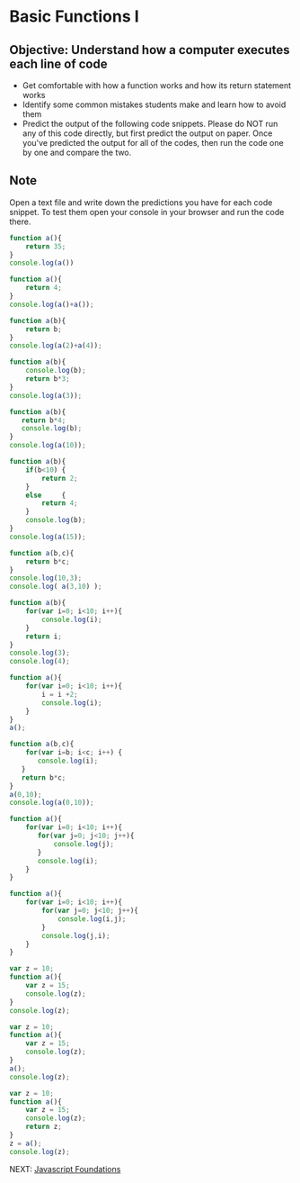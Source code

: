 # Basic Functions I

## Objective: Understand how a computer executes each line of code

* Get comfortable with how a function works and how its return statement works
* Identify some common mistakes students make and learn how to avoid them
* Predict the output of the following code snippets.  Please do NOT run any of this code directly, but first predict the output on paper. Once you've predicted the output for all of the codes, then run the code one by one and compare the two.

## Note

Open a text file and write down the predictions you have for each code snippet. To test them open your console in your browser and run the code there.

```javascript
function a(){
    return 35;
}
console.log(a())
```

```javascript
function a(){
    return 4;
}
console.log(a()+a());
```

```javascript
function a(b){
    return b;
}
console.log(a(2)+a(4));
```

```javascript
function a(b){
    console.log(b);
    return b*3;
}
console.log(a(3));
```

```javascript
function a(b){
   return b*4;
   console.log(b);
}
console.log(a(10));
```

```javascript
function a(b){
    if(b<10) {
        return 2;
    }
    else     {
        return 4;
    }
    console.log(b);
}
console.log(a(15));
```

```javascript
function a(b,c){
    return b*c;
}
console.log(10,3);
console.log( a(3,10) );
```

```javascript
function a(b){
    for(var i=0; i<10; i++){
        console.log(i);
    }
    return i;
}
console.log(3);
console.log(4);
```

```javascript
function a(){
    for(var i=0; i<10; i++){
        i = i +2;
        console.log(i);
    }
}
a();
```

```javascript
function a(b,c){
    for(var i=b; i<c; i++) {
       console.log(i);
   }
   return b*c;
}
a(0,10);
console.log(a(0,10));
```

```javascript
function a(){
    for(var i=0; i<10; i++){
       for(var j=0; j<10; j++){
           console.log(j);
       }
       console.log(i);
    }
}
```

```javascript
function a(){
    for(var i=0; i<10; i++){
        for(var j=0; j<10; j++){
            console.log(i,j);
        }
        console.log(j,i);
    }
}
```

```javascript
var z = 10;
function a(){
    var z = 15;
    console.log(z);
}
console.log(z);
```

```javascript
var z = 10;
function a(){
    var z = 15;
    console.log(z);
}
a();
console.log(z);
```

```javascript
var z = 10;
function a(){
    var z = 15;
    console.log(z);
    return z;
}
z = a();
console.log(z);
```

NEXT: [Javascript Foundations](./javascript_foundations_1.md)

